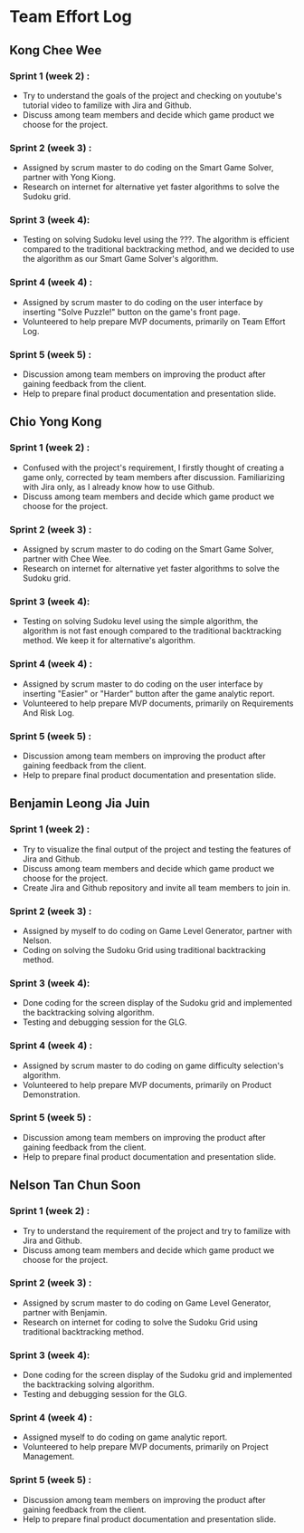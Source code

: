 # Team Effort Log

## Kong Chee Wee

### Sprint 1 (week 2) :
* Try to understand the goals of the project and checking on youtube's tutorial video to familize with Jira and Github.
* Discuss among team members and decide which game product we choose for the project. 

### Sprint 2 (week 3) :
* Assigned by scrum master to do coding on the Smart Game Solver, partner with Yong Kiong.
* Research on internet for alternative yet faster algorithms to solve the Sudoku grid. 

### Sprint 3 (week 4):
* Testing on solving Sudoku level using the ???. The algorithm is efficient compared to the traditional backtracking method, and we decided to use the algorithm as our Smart Game Solver's algorithm.

### Sprint 4 (week 4) :
* Assigned by scrum master to do coding on the user interface by inserting "Solve Puzzle!" button on the game's front page. 
* Volunteered to help prepare MVP documents, primarily on Team Effort Log.

### Sprint 5 (week 5) :
* Discussion among team members on improving the product after gaining feedback from the client.
* Help to prepare final product documentation and presentation slide.

## Chio Yong Kong

### Sprint 1 (week 2) :
* Confused with the project's requirement, I firstly thought of creating a game only, corrected by team members after discussion. Familiarizing with Jira only, as I already know how to use Github.
* Discuss among team members and decide which game product we choose for the project.  

### Sprint 2 (week 3) :
* Assigned by scrum master to do coding on the Smart Game Solver, partner with Chee Wee.
* Research on internet for alternative yet faster algorithms to solve the Sudoku grid. 

### Sprint 3 (week 4):
* Testing on solving Sudoku level using the simple algorithm, the algorithm is not fast enough compared to the traditional backtracking method. We keep it for alternative's algorithm.

### Sprint 4 (week 4) :
* Assigned by scrum master to do coding on the user interface by inserting "Easier" or "Harder" button after the game analytic report. 
* Volunteered to help prepare MVP documents, primarily on Requirements And Risk Log.

### Sprint 5 (week 5) :
* Discussion among team members on improving the product after gaining feedback from the client.
* Help to prepare final product documentation and presentation slide.

## Benjamin Leong Jia Juin

### Sprint 1 (week 2) :
* Try to visualize the final output of the project and testing the features of Jira and Github.
* Discuss among team members and decide which game product we choose for the project.
* Create Jira and Github repository and invite all team members to join in.

### Sprint 2 (week 3) :
* Assigned by myself to do coding on Game Level Generator, partner with Nelson. 
* Coding on solving the Sudoku Grid using traditional backtracking method.

### Sprint 3 (week 4):
* Done coding for the screen display of the Sudoku grid and implemented the backtracking solving algorithm. 
* Testing and debugging session for the GLG.

### Sprint 4 (week 4) :
* Assigned by scrum master to do coding on game difficulty selection's algorithm. 
* Volunteered to help prepare MVP documents, primarily on Product Demonstration.

### Sprint 5 (week 5) :
* Discussion among team members on improving the product after gaining feedback from the client.
* Help to prepare final product documentation and presentation slide.

## Nelson Tan Chun Soon

### Sprint 1 (week 2) :
* Try to understand the requirement of the project and try to familize with Jira and Github.
* Discuss among team members and decide which game product we choose for the project.

### Sprint 2 (week 3) :
* Assigned by scrum master to do coding on Game Level Generator, partner with Benjamin. 
* Research on internet for coding to solve the Sudoku Grid using traditional backtracking method.

### Sprint 3 (week 4):
* Done coding for the screen display of the Sudoku grid and implemented the backtracking solving algorithm. 
* Testing and debugging session for the GLG.

### Sprint 4 (week 4) :
* Assigned myself to do coding on game analytic report. 
* Volunteered to help prepare MVP documents, primarily on Project Management.

### Sprint 5 (week 5) :
* Discussion among team members on improving the product after gaining feedback from the client.
* Help to prepare final product documentation and presentation slide.
